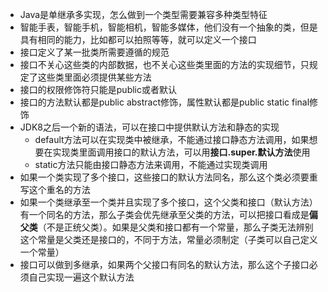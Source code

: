 - Java是单继承多实现，怎么做到一个类型需要兼容多种类型特征
- 智能手表，智能手机，智能相机，智能多媒体，他们没有一个抽象的类，但是具有相同的能力，比如都可以拍照等等，就可以定义一个接口
- 接口定义了某一批类所需要遵循的规范
- 接口不关心这些类的内部数据，也不关心这些类里面的方法的实现细节，只规定了这些类里面必须提供某些方法
- 接口的权限修饰符只能是public或者默认
- 接口的方法默认都是public abstract修饰，属性默认都是public static final修饰
- JDK8之后一个新的语法，可以在接口中提供默认方法和静态的实现
  - default方法可以在实现类中被继承，不能通过接口静态方法调用，如果想要在实现类里面调用接口的默认方法，可以用**接口.super.默认方法**使用
  - static方法只能由接口静态方法来调用，不能通过实现类调用
- 如果一个类实现了多个接口，这些接口的默认方法同名，那么这个类必须要重写这个重名的方法
- 如果一个类继承至一个类并且实现了多个接口，这个父类和接口（默认方法）有一个同名的方法，那么子类会优先继承至父类的方法，可以把接口看成是**偏父类**（不是正统父类）。如果是父类和接口都有一个常量，那么子类无法辨别这个常量是父类还是接口的，不同于方法，常量必须制定（子类可以自己定义一个常量）
- 接口可以做到多继承，如果两个父接口有同名的默认方法，那么这个子接口必须自己实现一遍这个默认方法




